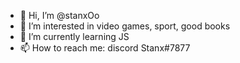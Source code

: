 - 👋 Hi, I’m @stanxOo
- 👀 I’m interested in video games, sport, good books
- 🌱 I’m currently learning JS
- 📫 How to reach me: discord Stanx#7877
